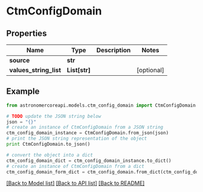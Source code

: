 # CtmConfigDomain


## Properties
Name | Type | Description | Notes
------------ | ------------- | ------------- | -------------
**source** | **str** |  | 
**values_string_list** | **List[str]** |  | [optional] 

## Example

```python
from astronomercoreapi.models.ctm_config_domain import CtmConfigDomain

# TODO update the JSON string below
json = "{}"
# create an instance of CtmConfigDomain from a JSON string
ctm_config_domain_instance = CtmConfigDomain.from_json(json)
# print the JSON string representation of the object
print CtmConfigDomain.to_json()

# convert the object into a dict
ctm_config_domain_dict = ctm_config_domain_instance.to_dict()
# create an instance of CtmConfigDomain from a dict
ctm_config_domain_form_dict = ctm_config_domain.from_dict(ctm_config_domain_dict)
```
[[Back to Model list]](../README.md#documentation-for-models) [[Back to API list]](../README.md#documentation-for-api-endpoints) [[Back to README]](../README.md)


